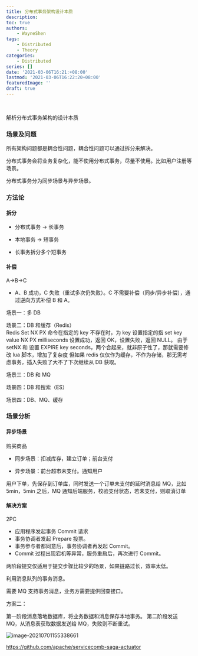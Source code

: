 ```yaml
---
title: 分布式事务架构设计本质
description: 
toc: true
authors: 
    - WayneShen
tags: 
    - Distributed
    - Theory
categories: 
    - Distributed
series: []
date: '2021-03-06T16:21:+08:00'
lastmod: '2021-03-06T16:22:20+08:00'
featuredImage: ''
draft: true
---
```


</br>

解析分布式事务架构的设计本质

<!--more-->

### 场景及问题

所有架构问题都是耦合性问题，耦合性问题可以通过拆分来解决。

分布式事务会将业务复杂化，能不使用分布式事务，尽量不使用。比如用户注册等场景。

分布式事务分为同步场景与异步场景。

### 方法论

#### 拆分

+ 分布式事务 -> 长事务

+ 本地事务 -> 短事务

+ 长事务拆分多个短事务

#### 补偿

A->B->C

+ A、B 成功，C 失败（重试多次仍失败）。C 不需要补偿（同步/异步补偿），通过逆向方式补偿 B 和 A。

场景一：多 DB

场景二：DB 和缓存（Redis）    
    Redis Set NX PX 命令在指定的 key 不存在时，为 key 设置指定的指
    set key value NX PX milliseconds 设置成功，返回 OK，设置失败，返回 NULL。
    由于 setNX 和 设置 EXPIRE key seconds，两个合起来，就非原子性了，那就需要修改 lua 脚本，增加了复杂度
    但如果 redis 仅仅作为缓存，不作为存储，那无需考虑事务，插入失败了大不了下次继续从 DB 获取。

场景三：DB 和 MQ

场景四：DB 和搜索（ES）

场景四：DB、MQ、缓存

### 场景分析

#### 异步场景

购买商品

+ 同步场景：扣减库存，建立订单；前台支付

+ 异步场景：前台超市未支付。通知用户

用户下单，先保存到订单库，同时发送一个订单未支付的延时消息给 MQ，比如 5min，5min 之后，MQ 通知后端服务，校验支付状态，若未支付，则取消订单

#### 解决方案

2PC

+ 应用程序发起事务 Commit 请求
+ 事务协调者发起 Prepare 投票。
+ 事务参与者都同意后，事务协调者再发起 Commit。
+ Commit 过程出现宕机等异常，服务重启后，再次进行 Commit。

两阶段提交仅适用于提交步骤比较少的场景，如果链路过长，效率太低。

利用消息队列的事务消息。

需要 MQ 支持事务消息，业务方需要提供回查接口。

方案二：

第一阶段消息落地数据库，将业务数据和消息保存本地事务。
第二阶段发送 MQ，从消息表获取数据发送给 MQ，失败则不断重试。

![image-20210701155338661](../../assets/分布式事务架构设计本质/image-20210701155338661-5126021.png)

https://github.com/apache/servicecomb-saga-actuator
